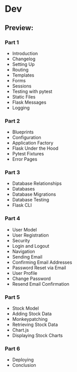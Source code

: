 # Dev

## Preview:

### Part 1

- Introduction
- Changelog
- Setting Up
- Routing
- Templates
- Forms
- Sessions
- Testing with pytest
- Static Files
- Flask Messages
- Logging

### Part 2

- Blueprints
- Configuration
- Application Factory
- Flask Under the Hood
- Pytest Fixtures
- Error Pages

### Part 3

- Database Relationships
- Databases
- Database Migrations
- Database Testing
- Flask CLI

### Part 4

- User Model
- User Registration
- Security
- Login and Logout
- Navigation
- Sending Email
- Confirming Email Addresses
- Password Reset via Email
- User Profile
- Change Password
- Resend Email Confirmation

### Part 5

- Stock Model
- Adding Stock Data
- Monkeypatching
- Retrieving Stock Data
- Chart.js
- Displaying Stock Charts

### Part 6

- Deploying
- Conclusion
